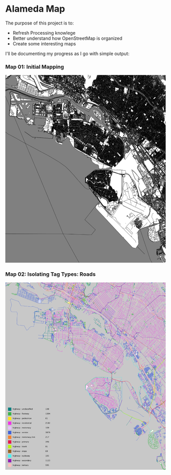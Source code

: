 # Alameda Map

The purpose of this project is to:

- Refresh Processing knowlege
- Better understand how OpenStreetMap is organized
- Create some interesting maps

I'll be documenting my progress as I go with simple output:

### Map 01: Initial Mapping

![map01](output_tests/map01.png)

### Map 02: Isolating Tag Types: Roads

![map02](output_tests/map02.png)
